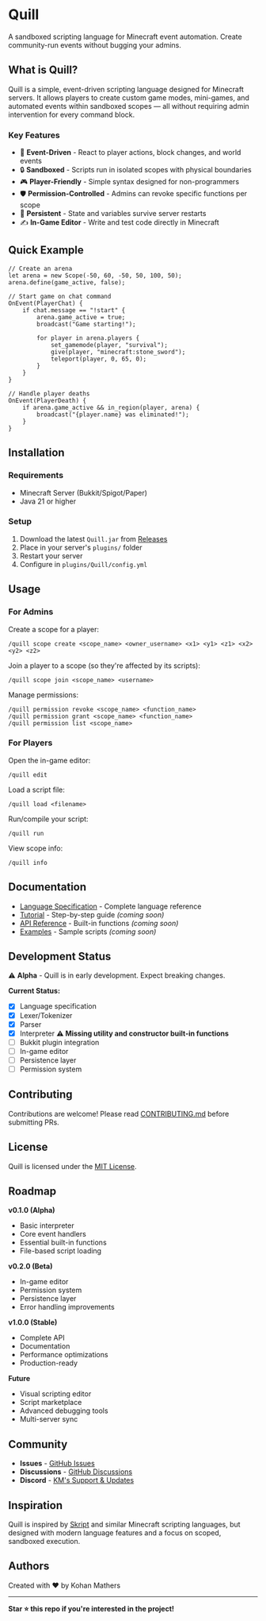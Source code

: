 # Quill

A sandboxed scripting language for Minecraft event automation. Create community-run events without bugging your admins.

## What is Quill?

Quill is a simple, event-driven scripting language designed for Minecraft servers. It allows players to create custom game modes, mini-games, and automated events within sandboxed scopes — all without requiring admin intervention for every command block.

### Key Features

- 🎯 **Event-Driven** - React to player actions, block changes, and world events
- 🔒 **Sandboxed** - Scripts run in isolated scopes with physical boundaries
- 🎮 **Player-Friendly** - Simple syntax designed for non-programmers
- 🛡️ **Permission-Controlled** - Admins can revoke specific functions per scope
- 💾 **Persistent** - State and variables survive server restarts
- ✍️ **In-Game Editor** - Write and test code directly in Minecraft

## Quick Example

```
// Create an arena
let arena = new Scope(-50, 60, -50, 50, 100, 50);
arena.define(game_active, false);

// Start game on chat command
OnEvent(PlayerChat) {
    if chat.message == "!start" {
        arena.game_active = true;
        broadcast("Game starting!");
        
        for player in arena.players {
            set_gamemode(player, "survival");
            give(player, "minecraft:stone_sword");
            teleport(player, 0, 65, 0);
        }
    }
}

// Handle player deaths
OnEvent(PlayerDeath) {
    if arena.game_active && in_region(player, arena) {
        broadcast("{player.name} was eliminated!");
    }
}
```

## Installation

### Requirements
- Minecraft Server (Bukkit/Spigot/Paper)
- Java 21 or higher

### Setup
1. Download the latest `Quill.jar` from [Releases](https://github.com/kohanmathers/quill/releases)
2. Place in your server's `plugins/` folder
3. Restart your server
4. Configure in `plugins/Quill/config.yml`

## Usage

### For Admins

Create a scope for a player:
```
/quill scope create <scope_name> <owner_username> <x1> <y1> <z1> <x2> <y2> <z2>
```

Join a player to a scope (so they're affected by its scripts):
```
/quill scope join <scope_name> <username>
```

Manage permissions:
```
/quill permission revoke <scope_name> <function_name>
/quill permission grant <scope_name> <function_name>
/quill permission list <scope_name>
```

### For Players

Open the in-game editor:
```
/quill edit
```

Load a script file:
```
/quill load <filename>
```

Run/compile your script:
```
/quill run
```

View scope info:
```
/quill info
```

## Documentation

- [Language Specification](SPEC.md) - Complete language reference
- [Tutorial](docs/TUTORIAL.md) - Step-by-step guide *(coming soon)*
- [API Reference](docs/API.md) - Built-in functions *(coming soon)*
- [Examples](examples/) - Sample scripts *(coming soon)*

## Development Status

⚠️ **Alpha** - Quill is in early development. Expect breaking changes.

**Current Status:**
- [x] Language specification
- [x] Lexer/Tokenizer
- [x] Parser
- [x] Interpreter **⚠️ Missing utility and constructor built-in functions**
- [ ] Bukkit plugin integration
- [ ] In-game editor
- [ ] Persistence layer
- [ ] Permission system

## Contributing

Contributions are welcome! Please read [CONTRIBUTING.md](CONTRIBUTING.md) before submitting PRs.

## License

Quill is licensed under the [MIT License](LICENSE).

## Roadmap

**v0.1.0 (Alpha)**
- Basic interpreter
- Core event handlers
- Essential built-in functions
- File-based script loading

**v0.2.0 (Beta)**
- In-game editor
- Permission system
- Persistence layer
- Error handling improvements

**v1.0.0 (Stable)**
- Complete API
- Documentation
- Performance optimizations
- Production-ready

**Future**
- Visual scripting editor
- Script marketplace
- Advanced debugging tools
- Multi-server sync

## Community

- **Issues** - [GitHub Issues](https://github.com/kohanmathers/quill/issues)
- **Discussions** - [GitHub Discussions](https://github.com/kohanmathers/quill/discussions)
- **Discord** - [KM's Support & Updates](https://discord.gg/FZuVXszuuM)

## Inspiration

Quill is inspired by [Skript](https://github.com/SkriptLang/Skript) and similar Minecraft scripting languages, but designed with modern language features and a focus on scoped, sandboxed execution.

## Authors

Created with ❤️ by Kohan Mathers

---

**Star ⭐ this repo if you're interested in the project!**
